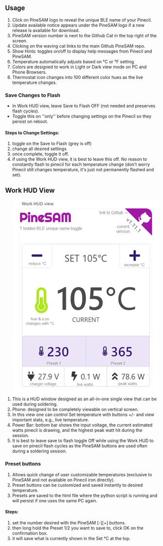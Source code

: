 ## Usage

1. Click on PineSAM logo to reveal the unique BLE name of your Pinecil.
2. Update available notice appears under the PineSAM logo if a new release is available for download.
3. PineSAM version number is next to the Github Cat in the top right of the screen.
4. Clicking on the waving cat links to the main Github PineSAM repo.
5. Show Hints: toggles on/off to display help messages from Pinecil and PineSAM.
6. Temperature automatically adjusts based on °C or °F setting.
7. Colors are designed to work in Light or Dark view mode on PC and Phone Browsers.
8. Thermostat icon changes into 100 different color hues as the live temperature changes.

### Save Changes to Flash

- In Work HUD view, leave Save to Flash OFF (not needed and preserves flash cycles).
- Toggle this on ''only'' before changing settings on the Pinecil so they persist on reboot.

#### Steps to Change Settings:

1. toggle on the Save to Flash (grey is off)
2. change all desired settings
3. once complete, toggle it off.
4. if using the Work HUD view, it is best to leave this off. No reason to constantly flash to pinecil for each temperature change (don't worry Pinecil still changes temperature, it's just not permanently flashed and set).

## Work HUD View

<img src="../assets/img/hud/hud.png" width="480px" align="right">

1. This is a HUD window designed as an all-in-one single view that can be used during soldering.
2. Phone: designed to be completely viewable on vertical screen.
3. In this view one can control Set temperature with buttons +/- and view important stats, e.g., live temperature.
4. Power Bar: bottom bar shows the input voltage, the current estimated watts pinecil is drawing, and the highest peak watt hit during the session.
5. It is best to leave save to flash toggle Off while using the Work HUD to save on pinecil flash cycles as the PineSAM buttons are used often during a soldering session.

### Preset buttons

1. Allows quick change of user customizable temperatures (exclusive to PineSAM and not available on Pinecil iron directly).
2. Preset buttons can be customized and saved instantly to desired temperature.
3. Presets are saved to the html file where the python script is running and will persist if one uses the same PC again.

#### Steps:

1. set the number desired with the PineSAM [-][+] buttons.
2. then long hold the Preset 1/2 you want to save to, click OK on the confirmation box.
3. it will save what is currently shown in the Set °C at the top.
